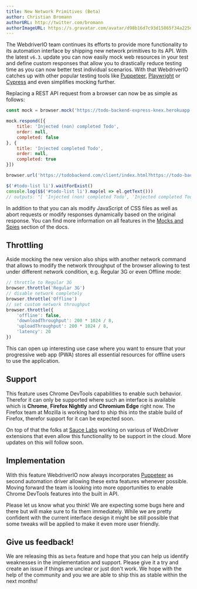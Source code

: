 ```yaml
---
title: New Network Primitives (Beta)
author: Christian Bromann
authorURL: http://twitter.com/bromann
authorImageURL: https://s.gravatar.com/avatar/d98b16d7c93d15865f34a225dd4b1254?s=80
---
```


The WebdriverIO team continues its efforts to provide more functionality to its automation interface by shipping new network primitives to its API. With the latest `v6.3`. update you can now easily mock web resources in your test and define custom responses that allow you to drastically reduce testing time as you can now better test individual scenarios. With that WebdriverIO catches up with other popular testing tools like [Puppeteer](https://pptr.dev/), [Playwright](https://playwright.dev/) or [Cypress](https://www.cypress.io/) and even simplifies mocking further.

Replacing a REST API request from a browser can now be as simple as follows:

```js
const mock = browser.mock('https://todo-backend-express-knex.herokuapp.com/')

mock.respond([{
    title: 'Injected (non) completed Todo',
    order: null,
    completed: false
}, {
    title: 'Injected completed Todo',
    order: null,
    completed: true
}])

browser.url('https://todobackend.com/client/index.html?https://todo-backend-express-knex.herokuapp.com/')

$('#todo-list li').waitForExist()
console.log($$('#todo-list li').map(el => el.getText()))
// outputs: "[ 'Injected (non) completed Todo', 'Injected completed Todo' ]"
```

In addition to that you can als modify JavaScript of CSS files as well as abort requests or modify responses dynamically based on the original response. You can find more information on all features in the [Mocks and Spies](/docs/mocksandspies) section of the docs.

## Throttling

Aside mocking the new version also ships with another network command that allows to modify the network throughput of the browser allowing to test under different network condition, e.g. Regular 3G or even Offline mode:

```js
// throttle to Regular 3G
browser.throttle('Regular 3G')
// disable network completely
browser.throttle('Offline')
// set custom network throughput
browser.throttle({
    'offline': false,
    'downloadThroughput': 200 * 1024 / 8,
    'uploadThroughput': 200 * 1024 / 8,
    'latency': 20
})
```

This can open up interesting use case where you want to ensure that your progressive web app (PWA) stores all essential resources for offline users to use the application.

## Support

This feature uses Chrome DevTools capabilities to enable such behavior. Therefor it can only be supported where such an interface is available which is __Chrome__, __Firefox Nightly__ and __Chromium Edge__ right now. The Firefox team at Mozilla is working hard to ship this into the stable build of Firefox, therefor support for it can be expected soon.

On top of that the folks at [Sauce Labs](https://saucelabs.com/) working on various of WebDriver extensions that even allow this functionality to be support in the cloud. More updates on this will follow soon.

## Implementation

With this feature WebdriverIO now always incorporates [Puppeteer](https://pptr.dev/) as second automation driver allowing these extra features whenever possible. Moving forward the team is looking into more opportunities to enable Chrome DevTools features into the built in API.

Please let us know what you think! We are expecting some bugs here and there but will make sure to fix them immediately. While we are pretty confident with the current interface design it might be still possible that some tweaks will be applied to make it even more user friendly.

## Give us feedback!

We are releasing this as `beta` feature and hope that you can help us identify weaknesses in the implementation and support. Please give it a try and create an issue if things are unclear or just don't work. We hope with the help of the community and you we are able to ship this as stable within the next months!

